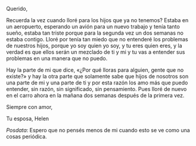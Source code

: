 Querido,

Recuerda la vez cuando lloré para los hijos que ya no tenemos? Estaba en un aeropuerto, esperando un avión para un nuevo trabajo  y tenía tanto sueño, estaba tan triste porque para la segunda vez un dos semanas no estaba contigo. Lloré por tenía tan miedo que no entenderé los problemas de nuestros hijos, porque yo soy quien yo soy, y tu eres quien eres, y la verdad es que ellos serán un mezclado de ti y mi y tu vas a entender sus problemas en una manera que no puedo.

Hay la parte de mi que dice, «¿Por qué lloras para alguien, gente que no existe?» y hay la otra parte que solamente sabe que  hijos de nosotros son una parte de mi y una parte de ti y por esta razón los amo más que puedo entender, sin razón, sin significado, sin pensamiento. Pues lloré de nuevo en el carro ahora en la mañana dos semanas después de la primera vez.

Siempre con amor,

Tu esposa,
Helen

_Posdata_: Espero que no pensés menos de mi cuando esto se ve como una cosas periódica.
